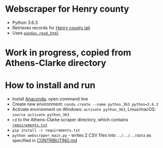# Webscraper for Henry county
* Python 3.6.3
* Retrieves records for [Henry county jail](http://www.henrycountysheriff.net/InmateInformation)
* Uses [```pandas.read_html```](https://pandas.pydata.org/pandas-docs/stable/generated/pandas.read_html.html)

# Work in progress, copied from Athens-Clarke directory

# How to install and run
* Install [Anaconda](https://www.continuum.io/downloads), open command line
* Create new environment: ```conda create --name python_363 python=3.6.3```
* Activate environment on Windows: ```activate python_363```, Linux/macOS: ```source activate python_363```
* ```cd``` to the Athens-Clarke scraper directory, which contains [```requirements.txt```](requirements.txt)
* ```pip install -r requirements.txt```
* ```python webscraper_main.py``` - writes 2 CSV files into ```../../../data``` as specified in [CONTRIBUTING.md](https://github.com/lahoffm/aclu-bail-reform/blob/master/CONTRIBUTING.md)